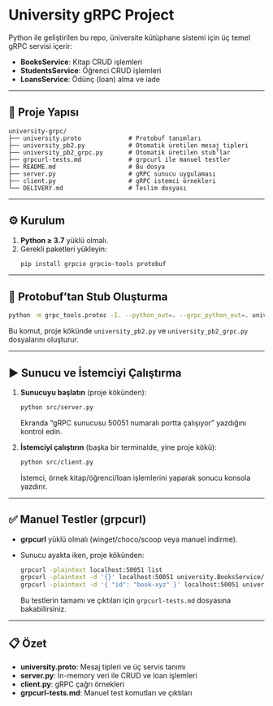 # University gRPC Project

Python ile geliştirilen bu repo, üniversite kütüphane sistemi için üç temel gRPC servisi içerir:
- **BooksService**: Kitap CRUD işlemleri
- **StudentsService**: Öğrenci CRUD işlemleri
- **LoansService**: Ödünç (loan) alma ve iade

---

## 📂 Proje Yapısı

```
university-grpc/
├── university.proto             # Protobuf tanımları
├── university_pb2.py            # Otomatik üretilen mesaj tipleri
├── university_pb2_grpc.py       # Otomatik üretilen stub’lar
├── grpcurl-tests.md             # grpcurl ile manuel testler
├── README.md                    # Bu dosya
├── server.py                    # gRPC sunucu uygulaması
├── client.py                    # gRPC istemci örnekleri
└── DELIVERY.md                  # Teslim dosyası
```

---

## ⚙️ Kurulum

1. **Python ≥ 3.7** yüklü olmalı.  
2. Gerekli paketleri yükleyin:
   ```bash
   pip install grpcio grpcio-tools protobuf
   ```


---

## 🔧 Protobuf’tan Stub Oluşturma

```bash
python -m grpc_tools.protoc -I. --python_out=. --grpc_python_out=. university.proto
```
Bu komut, proje kökünde `university_pb2.py` ve `university_pb2_grpc.py` dosyalarını oluşturur.

---

## ▶️ Sunucu ve İstemciyi Çalıştırma

1. **Sunucuyu başlatın** (proje kökünden):
   ```bash
   python src/server.py
   ```
   Ekranda “gRPC sunucusu 50051 numaralı portta çalışıyor” yazdığını kontrol edin.

2. **İstemciyi çalıştırın** (başka bir terminalde, yine proje kökü):
   ```bash
   python src/client.py
   ```
   İstemci, örnek kitap/öğrenci/loan işlemlerini yaparak sonucu konsola yazdırır.

---

## ✅ Manuel Testler (grpcurl)

- **grpcurl** yüklü olmalı (winget/choco/scoop veya manuel indirme).  
- Sunucu ayakta iken, proje kökünden:

  ```bash
  grpcurl -plaintext localhost:50051 list
  grpcurl -plaintext -d '{}' localhost:50051 university.BooksService/ListBooks
  grpcurl -plaintext -d '{ "id": "book-xyz" }' localhost:50051 university.BooksService/GetBook
  ```

  Bu testlerin tamamı ve çıktıları için `grpcurl-tests.md` dosyasına bakabilirsiniz.

---

## 📋 Özet

- **university.proto**: Mesaj tipleri ve üç servis tanımı  
- **server.py**: İn-memory veri ile CRUD ve loan işlemleri  
- **client.py**: gRPC çağrı örnekleri  
- **grpcurl-tests.md**: Manuel test komutları ve çıktıları

